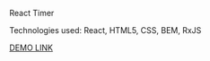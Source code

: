 React Timer

Technologies used: React, HTML5, CSS, BEM, RxJS

[DEMO LINK](https://vladdyrenkov.github.io/Watch-React/)
